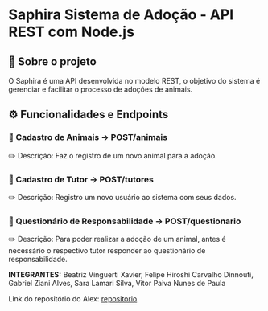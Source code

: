# Saphira Sistema de Adoção - API REST com Node.js

## 📌 Sobre o projeto
O Saphira é uma API desenvolvida no modelo REST, o objetivo do sistema é gerenciar e facilitar o processo de adoções de animais. 

## ⚙️ Funcionalidades e Endpoints
### 🔹 Cadastro de Animais -> POST/animais
✏️ Descrição: Faz o registro de um novo animal para a adoção.

### 🔹 Cadastro de Tutor -> POST/tutores
✏️ Descrição: Registro um novo usuário ao sistema com seus dados.

### 🔹 Questionário de Responsabilidade -> POST/questionario
✏️ Descrição: Para poder realizar a adoção de um animal, antes é necessário o respectivo tutor responder ao questionário de responsabilidade.


**INTEGRANTES:**
Beatriz Vinguerti Xavier,
Felipe Hiroshi Carvalho Dinnouti,
Gabriel Ziani Alves,
Sara Lamari Silva,
Vitor Paiva Nunes de Paula

Link do repositório do Alex: 
[repositorio](https://github.com/alexnasciment3/projeto_bento_2S_2025.git)
